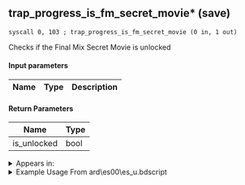 ## trap_progress_is_fm_secret_movie* (save)

`syscall 0, 103 ; trap_progress_is_fm_secret_movie (0 in, 1 out)`

Checks if the Final Mix Secret Movie is unlocked

#### Input parameters
| Name | Type | Description
|------|------|------------


#### Return Parameters
| Name | Type
|------|-----
| is_unlocked   | bool   


<details>
	<summary>Appears in:</summary>
| filename | Entity (obj)
|----------|-------------
| ard\es00\es_u.bdscript       |           

</details>

<details>
	<summary>Example Usage From ard\es00\es_u.bdscript</summary>
```
TR3:
 gosub 4, L39
 syscall 0, 103 ; trap_progress_is_fm_secret_movie (0 in, 1 out)
 jz L30
 pushImm 7
 pushImm 0
 syscall 1, 41 ; trap_signal_call (2 in, 0 out)
 jmp L38
```
</details>

